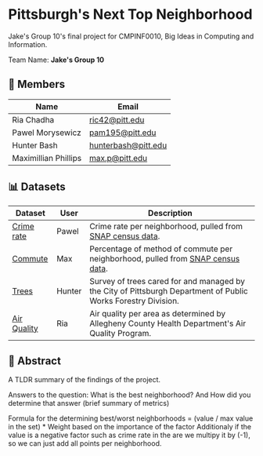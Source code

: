 # Pittsburgh's Next Top Neighborhood
Jake's Group 10's final project for CMPINF0010, Big Ideas in Computing and Information.

Team Name: **Jake's Group 10**

## 👥 Members
| Name                 | Email               |
|----------------------|---------------------|
| Ria Chadha           |      ric42@pitt.edu |
| Pawel Morysewicz     |     pam195@pitt.edu |
| Hunter Bash          | hunterbash@pitt.edu |
| Maximillian Phillips |      max.p@pitt.edu |

## 📊 Datasets
| Dataset                                                                                         | User   | Description                                                                                                           |
|-------------------------------------------------------------------------------------------------|--------|-----------------------------------------------------------------------------------------------------------------------|
| [Crime rate](https://data.wprdc.org/dataset/pgh/resource/204f63f4-296f-4f1d-bbdd-946b183fa5a0) | Pawel  | Crime rate per neighborhood, pulled from [SNAP census data](https://data.wprdc.org/dataset/pgh).                      |
| [Commute](https://data.wprdc.org/dataset/pgh/resource/5d61b60b-bd25-4c33-8420-e31a9135ec6e)     | Max    | Percentage of method of commute per neighborhood, pulled from [SNAP census data](https://data.wprdc.org/dataset/pgh). |
| [Trees](https://data.wprdc.org/dataset/city-trees)                                              | Hunter | Survey of trees cared for and managed by the City of Pittsburgh Department of Public Works Forestry Division.         |
| [Air Quality](https://data.wprdc.org/dataset/allegheny-county-air-quality)                      | Ria    | Air quality per area as determined by Allegheny County Health Department's Air Quality Program.                       |

## 📝 Abstract
A TLDR summary of the findings of the project. 

Answers to the question: What is the best neighborhood? And How did you determine that answer (brief summary of metrics)

Formula for the determining best/worst neighborhoods = (value / max value in the set) * Weight based on the importance of the factor
Additionaly if the value is a negative factor such as crime rate in the are we multipy it by (-1), so we can just add all points per neighborhood.
